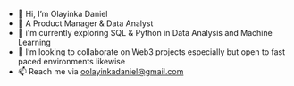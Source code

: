- 👋 Hi, I’m Olayinka Daniel
- 👀 A Product Manager & Data Analyst 
- 🌱 i'm currently exploring SQL & Python in Data Analysis and Machine Learning
- 💞️ I’m looking to collaborate on Web3 projects especially but open to fast paced environments likewise
- 📫 Reach me via oolayinkadaniel@gmail.com

<!---
OlaYK/OlaYK is a ✨ special ✨ repository because its `README.md` (this file) appears on your GitHub profile.
You can click the Preview link to take a look at your changes.
--->
